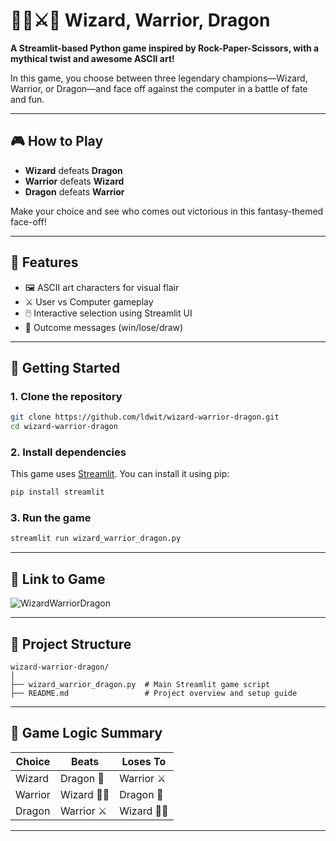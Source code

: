 # 🧙‍♂️⚔️🐉 Wizard, Warrior, Dragon

**A Streamlit-based Python game inspired by Rock-Paper-Scissors, with a mythical twist and awesome ASCII art!**

In this game, you choose between three legendary champions—Wizard, Warrior, or Dragon—and face off against the computer in a battle of fate and fun.

---

## 🎮 How to Play

- **Wizard** defeats **Dragon**
- **Warrior** defeats **Wizard**
- **Dragon** defeats **Warrior**

Make your choice and see who comes out victorious in this fantasy-themed face-off!

---

## 🧾 Features

- 🖼️ ASCII art characters for visual flair
- ⚔️ User vs Computer gameplay
- 🖱️ Interactive selection using Streamlit UI
- 💬 Outcome messages (win/lose/draw)

---

## 🚀 Getting Started

### 1. Clone the repository
```bash
git clone https://github.com/ldwit/wizard-warrior-dragon.git
cd wizard-warrior-dragon
```

### 2. Install dependencies
This game uses [Streamlit](https://streamlit.io/). You can install it using pip:

```bash
pip install streamlit
```

### 3. Run the game
```bash
streamlit run wizard_warrior_dragon.py
```

---

## 📸 Link to Game

![WizardWarriorDragon](https://wizardwarriordragonapp.streamlit.app/)  

---

## 📂 Project Structure

```
wizard-warrior-dragon/
│
├── wizard_warrior_dragon.py  # Main Streamlit game script
├── README.md                 # Project overview and setup guide

```

---

## 🧠 Game Logic Summary

| Choice   | Beats      | Loses To   |
|----------|------------|------------|
| Wizard   | Dragon 🐉  | Warrior ⚔️ |
| Warrior  | Wizard 🧙‍♂️ | Dragon 🐉  |
| Dragon   | Warrior ⚔️ | Wizard 🧙‍♂️|

---
